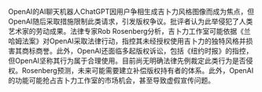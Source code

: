 OpenAI的AI聊天机器人ChatGPT因用户争相生成吉卜力风格图像而成为焦点，但OpenAI随后采取措施限制此类请求，引发版权争议。批评者认为此举侵犯了人类艺术家的劳动成果。法律专家Rob Rosenberg分析，吉卜力工作室可能依据《兰哈姆法案》对OpenAI采取法律行动，指控其未经授权使用吉卜力的独特风格并损害其商标商誉。此外，OpenAI还面临多起版权诉讼，包括《纽约时报》的指控，但OpenAI坚称其行为属于合理使用。目前尚无明确法律先例裁定此类行为是否侵权。Rosenberg预测，未来可能需要建立补偿版权持有者的体系。此外，OpenAI的功能可能抢占吉卜力工作室的市场机会，甚至导致虚假宣传问题。